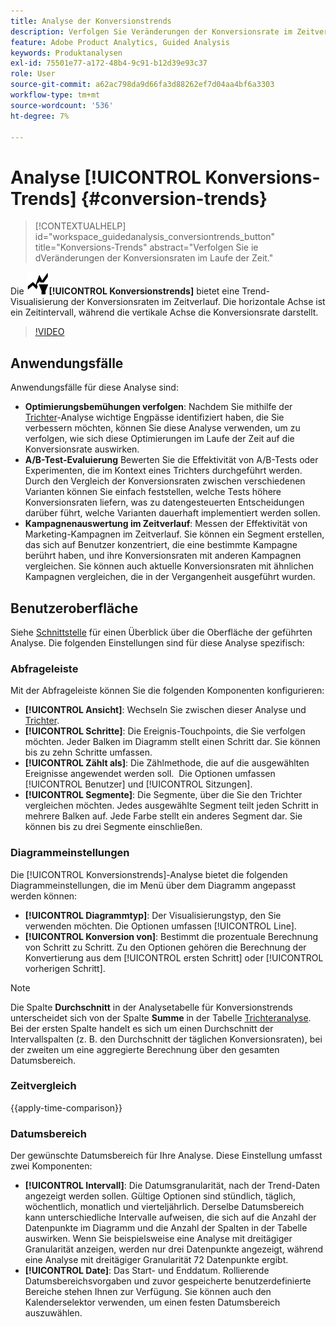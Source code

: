 ```yaml
---
title: Analyse der Konversionstrends
description: Verfolgen Sie Veränderungen der Konversionsrate im Zeitverlauf.
feature: Adobe Product Analytics, Guided Analysis
keywords: Produktanalysen
exl-id: 75501e77-a172-48b4-9c91-b12d39e93c37
role: User
source-git-commit: a62ac798da9d66fa3d88262ef7d04aa4bf6a3303
workflow-type: tm+mt
source-wordcount: '536'
ht-degree: 7%

---
```


# Analyse [!UICONTROL Konversions-Trends] {#conversion-trends}

<!-- markdownlint-disable MD034 -->

>[!CONTEXTUALHELP]
>id="workspace_guidedanalysis_conversiontrends_button"
>title="Konversions-Trends"
>abstract="Verfolgen Sie ie dVeränderungen der Konversionsraten im Laufe der Zeit."

<!-- markdownlint-enable MD034 -->


Die ![Konversionstrends](/help/assets/icons/ConversionTrends.svg)**[!UICONTROL Konversionstrends]** bietet eine Trend-Visualisierung der Konversionsraten im Zeitverlauf. Die horizontale Achse ist ein Zeitintervall, während die vertikale Achse die Konversionsrate darstellt.


>[!VIDEO](https://video.tv.adobe.com/v/3421662/?learn=on)


## Anwendungsfälle

Anwendungsfälle für diese Analyse sind:

* **Optimierungsbemühungen verfolgen**: Nachdem Sie mithilfe der [Trichter](funnel.md)-Analyse wichtige Engpässe identifiziert haben, die Sie verbessern möchten, können Sie diese Analyse verwenden, um zu verfolgen, wie sich diese Optimierungen im Laufe der Zeit auf die Konversionsrate auswirken.
* **A/B-Test-Evaluierung** Bewerten Sie die Effektivität von A/B-Tests oder Experimenten, die im Kontext eines Trichters durchgeführt werden. Durch den Vergleich der Konversionsraten zwischen verschiedenen Varianten können Sie einfach feststellen, welche Tests höhere Konversionsraten liefern, was zu datengesteuerten Entscheidungen darüber führt, welche Varianten dauerhaft implementiert werden sollen.
* **Kampagnenauswertung im Zeitverlauf**: Messen der Effektivität von Marketing-Kampagnen im Zeitverlauf. Sie können ein Segment erstellen, das sich auf Benutzer konzentriert, die eine bestimmte Kampagne berührt haben, und ihre Konversionsraten mit anderen Kampagnen vergleichen. Sie können auch aktuelle Konversionsraten mit ähnlichen Kampagnen vergleichen, die in der Vergangenheit ausgeführt wurden.

## Benutzeroberfläche

Siehe [Schnittstelle](../overview.md#interface) für einen Überblick über die Oberfläche der geführten Analyse. Die folgenden Einstellungen sind für diese Analyse spezifisch:

### Abfrageleiste

Mit der Abfrageleiste können Sie die folgenden Komponenten konfigurieren:

* **[!UICONTROL Ansicht]**: Wechseln Sie zwischen dieser Analyse und [Trichter](funnel.md).
* **[!UICONTROL Schritte]**: Die Ereignis-Touchpoints, die Sie verfolgen möchten. Jeder Balken im Diagramm stellt einen Schritt dar. Sie können bis zu zehn Schritte umfassen.
* **[!UICONTROL Zählt als]**: Die Zählmethode, die auf die ausgewählten Ereignisse angewendet werden soll.  Die Optionen umfassen [!UICONTROL Benutzer] und [!UICONTROL Sitzungen].
* **[!UICONTROL Segmente]**: Die Segmente, über die Sie den Trichter vergleichen möchten. Jedes ausgewählte Segment teilt jeden Schritt in mehrere Balken auf. Jede Farbe stellt ein anderes Segment dar. Sie können bis zu drei Segmente einschließen.

### Diagrammeinstellungen

Die [!UICONTROL Konversionstrends]-Analyse bietet die folgenden Diagrammeinstellungen, die im Menü über dem Diagramm angepasst werden können:

* **[!UICONTROL Diagrammtyp]**: Der Visualisierungstyp, den Sie verwenden möchten. Die Optionen umfassen [!UICONTROL Line].
* **[!UICONTROL Konversion von]**: Bestimmt die prozentuale Berechnung von Schritt zu Schritt. Zu den Optionen gehören die Berechnung der Konvertierung aus dem [!UICONTROL ersten Schritt] oder [!UICONTROL vorherigen Schritt].

>[!NOTE]
>
>Die Spalte **Durchschnitt** in der Analysetabelle für Konversionstrends unterscheidet sich von der Spalte **Summe** in der Tabelle [Trichteranalyse](funnel.md). Bei der ersten Spalte handelt es sich um einen Durchschnitt der Intervallspalten (z. B. den Durchschnitt der täglichen Konversionsraten), bei der zweiten um eine aggregierte Berechnung über den gesamten Datumsbereich.

### Zeitvergleich

{{apply-time-comparison}}


### Datumsbereich

Der gewünschte Datumsbereich für Ihre Analyse. Diese Einstellung umfasst zwei Komponenten:

* **[!UICONTROL Intervall]**: Die Datumsgranularität, nach der Trend-Daten angezeigt werden sollen. Gültige Optionen sind stündlich, täglich, wöchentlich, monatlich und vierteljährlich. Derselbe Datumsbereich kann unterschiedliche Intervalle aufweisen, die sich auf die Anzahl der Datenpunkte im Diagramm und die Anzahl der Spalten in der Tabelle auswirken. Wenn Sie beispielsweise eine Analyse mit dreitägiger Granularität anzeigen, werden nur drei Datenpunkte angezeigt, während eine Analyse mit dreitägiger Granularität 72 Datenpunkte ergibt.
* **[!UICONTROL Date]**: Das Start- und Enddatum. Rollierende Datumsbereichsvorgaben und zuvor gespeicherte benutzerdefinierte Bereiche stehen Ihnen zur Verfügung. Sie können auch den Kalenderselektor verwenden, um einen festen Datumsbereich auszuwählen.

<!--
## Example

See below for an example of the analysis.

![Conversion trends time compare](../assets/conversion-trends-compare.png)

-->
